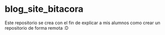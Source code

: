 # blog_site_bitacora
Este repositorio se crea con el fin de explicar a mis alumnos como crear un repositorio de forma remota :D
